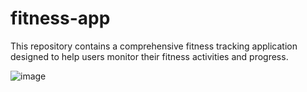 # fitness-app
This repository contains a comprehensive fitness tracking application designed to help users monitor their fitness activities and progress.

![image](https://github.com/hippync/fitness-app/assets/69939721/c373b430-e44b-4e52-acbe-1a63993a6f01)
